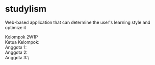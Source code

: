 # studylism
Web-based application that can determine the user's learning style and optimize it

Kelompok 2W1P\
Ketua Kelompok:\
Anggota 1:\
Anggota 2:\
Anggota 3:\
